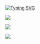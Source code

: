 <a href="https://git.io/typing-svg"><img src="https://readme-typing-svg.herokuapp.com?font=Pacifico&pause=1000&color=9F85F7&width=435&lines=Hello%2C+I'm+mingyeong+%F0%9F%91%8B" alt="Typing SVG" /></a>

<a href="https://www.instagram.com/gyeong0210/"><img src="https://img.shields.io/badge/instagram-E4405F?style=flat-square&logo=gyeong0210&logoColor=white"/></a>

<a href="https://blog.naver.com/gyeong0210_"><img src="https://img.shields.io/badge/naver-03C75A?style=flat-square&logo=Blog&logoColor=white"/></a>

<a href="https://www.google.com/intl/ko/gmail/about/"><img src="https://img.shields.io/badge/gmail-EA4335?style=flat-square&logo=mica7150@gmail.com&logoColor=white"/></a>


<!--
**mingyeong0210/mingyeong0210** is a ✨ _special_ ✨ repository because its `README.md` (this file) appears on your GitHub profile.

Here are some ideas to get you started:

- 🔭 I’m currently working on ...
- 🌱 I’m currently learning ...
- 👯 I’m looking to collaborate on ...
- 🤔 I’m looking for help with ...
- 💬 Ask me about ...
- 📫 How to reach me: ...
- 😄 Pronouns: ...
- ⚡ Fun fact: ...
-->
